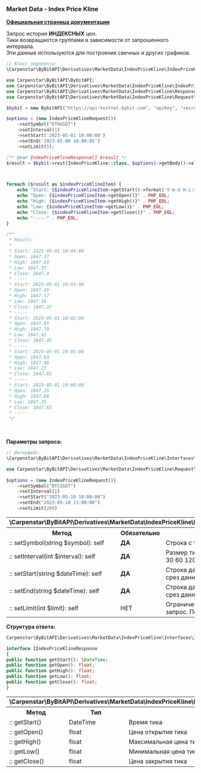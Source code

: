 ### Market Data - Index Price Kline
<b>[Официальная страница документации](https://bybit-exchange.github.io/docs/derivatives/public/index-kline)</b>
<p>Запрос истории <b>ИНДЕКСНЫХ</b> цен. <br />
Тики возвращаются группами в зависимости от запрошенного интервала. <br />
Эти данные используются для построения свечных и других графиков.</p>

```php
// Класс эндпоинта:
\Carpenstar\ByBitAPI\Derivatives\MarketData\IndexPriceKline\IndexPriceKline::class
```
```php
use Carpenstar\ByBitAPI\BybitAPI;
use Carpenstar\ByBitAPI\Derivatives\MarketData\IndexPriceKline\IndexPriceKline;
use Carpenstar\ByBitAPI\Derivatives\MarketData\IndexPriceKline\Response\IndexPriceKlineResponse;
use Carpenstar\ByBitAPI\Derivatives\MarketData\IndexPriceKline\Request\IndexPriceKlineRequest;

$bybit = new BybitAPI("https://api-testnet.bybit.com", "apiKey", "secret");

$options = (new IndexPriceKlineRequest())
    ->setSymbol("ETHUSDT")
    ->setInterval(1)
    ->setStart('2023-05-01 10:00:00')
    ->setEnd('2023-05-08 10:00:05')
    ->setLimit(5);

/** @var IndexPriceKlineResponse[] $result */
$result = $bybit->rest(IndexPriceKline::class, $options)->getBody()->all();



foreach ($result as $indexPriceKlineItem) {
    echo "Start: {$indexPriceKlineItem->getStart()->format('Y-m-d H:i:s')}" . PHP_EOL;
    echo "Open: {$indexPriceKlineItem->getOpen()}" . PHP_EOL;
    echo "High: {$indexPriceKlineItem->getHigh()}" . PHP_EOL;
    echo "Low: {$indexPriceKlineItem->getLow()}" . PHP_EOL;
    echo "Close: {$indexPriceKlineItem->getClose()}" . PHP_EOL;
    echo "-----" . PHP_EOL;
}

/**
 * Result:
 *
 * Start: 2023-05-01 10:04:00
 * Open: 1847.37
 * High: 1847.65
 * Low: 1847.37
 * Close: 1847.4
 * -----
 * Start: 2023-05-01 10:03:00
 * Open: 1847.45
 * High: 1847.57
 * Low: 1847.36
 * Close: 1847.37
 * -----
 * Start: 2023-05-01 10:02:00
 * Open: 1847.65
 * High: 1847.79
 * Low: 1847.41
 * Close: 1847.45
 * -----
 * Start: 2023-05-01 10:01:00
 * Open: 1847.63
 * High: 1847.66
 * Low: 1847.27
 * Close: 1847.65
 * -----
 * Start: 2023-05-01 10:00:00
 * Open: 1847.25
 * High: 1847.68
 * Low: 1847.25
 * Close: 1847.63
 * -----
 */
```
<br />
<p><b>Параметры запроса:</b></p>

```php
// Интерфейс: 
\Carpenstar\ByBitAPI\Derivatives\MarketData\IndexPriceKline\Interfaces\IIndexPriceKlineRequest::class
```
```php
use Carpenstar\ByBitAPI\Derivatives\MarketData\IndexPriceKline\Request\IndexPriceKlineRequest;
    
$options = (new IndexPriceKlineRequest())
    ->setSymbol("BTCUSDT") 
    ->setInterval(1) 
    ->setStart("2023-05-10 10:00:00") 
    ->setEnd("2023-05-10 11:00:00") 
    ->setLimit(200) 
```
<table style="width: 100%">
  <tr>
    <td colspan="3">
      <b>\Carpenstar\ByBitAPI\Derivatives\MarketData\IndexPriceKline\Interfaces\IIndexPriceKlineRequest</b>
    </td>
  </tr>
  <tr>
    <th style="width: 40%; text-align: center">Метод</th>
    <th style="width: 10%; text-align: center">Обязательно</th>
    <th style="width: 50%; text-align: center">Описание</th>
  </tr>
  <tr>
    <td>:: setSymbol(string $symbol): self</td>
    <td><b>ДА</b></td>
    <td>Строка с тикером торговой пары</td>
  </tr>
  <tr>
    <td>:: setInterval(int $interval): self</td>
    <td><b>ДА</b></td>
    <td>Размер тика. Возможные значения: 1 3 5 15 30 60 120 240 360 720 D M W</td>
  </tr>
  <tr>
    <td>:: setStart(string $dateTime): self</td>
    <td><b>ДА</b></td>
    <td>Строка даты/времени ОТ которого берется срез данных</td>
  </tr>
  <tr>
    <td>:: setEnd(string $dateTime): self</td>
    <td><b>ДА</b></td>
    <td>Строка даты/времени ДО которого берется срез данных</td>
  </tr>
  <tr>
    <td>:: setLimit(int $limit): self</td>
    <td>НЕТ</td>
    <td>Ограничение возвращаемых записей на запрос. По умолчанию 200</td>
  </tr>
</table>

<p><b>Структура ответа:</b></p>

```php
Carpenstar\ByBitAPI\Derivatives\MarketData\IndexPriceKline\Interfaces\IIndexPriceKlineResponse::class

interface IIndexPriceKlineResponse
{
public function getStart(): \DateTime;
public function getOpen(): float;
public function getHigh(): float;
public function getLow(): float;
public function getClose(): float;
}
```
<table style="width: 100%">
  <tr>
    <td colspan="3">
      <b>\Carpenstar\ByBitAPI\Derivatives\MarketData\IndexPriceKline\Interfaces\IIndexPriceKlineResponse</b>
    </td>
  </tr>
  <tr>
    <th style="width: 20%; text-align: center">Метод</th>
    <th style="width: 20%; text-align: center">Тип</th>
    <th style="width: 60%; text-align: center">Описание</th>
  </tr>
  <tr>
    <td>:: getStart()</td>
    <td>DateTime</td>
    <td>Время тика</td>
  </tr>
  <tr>
    <td>:: getOpen()</td>
    <td>float</td>
    <td>Цена открытия тика</td>
  </tr>
  <tr>
    <td>:: getHigh()</td>
    <td>float</td>
    <td>Максимальная цена тика</td>
  </tr>
  <tr>
    <td>:: getLow()</td>
    <td>float</td>
    <td>Минимальная цена тика</td>
  </tr>
  <tr>
    <td>:: getClose()</td>
    <td>float</td>
    <td>Цена закрытия тика</td>
  </tr>
</table>
